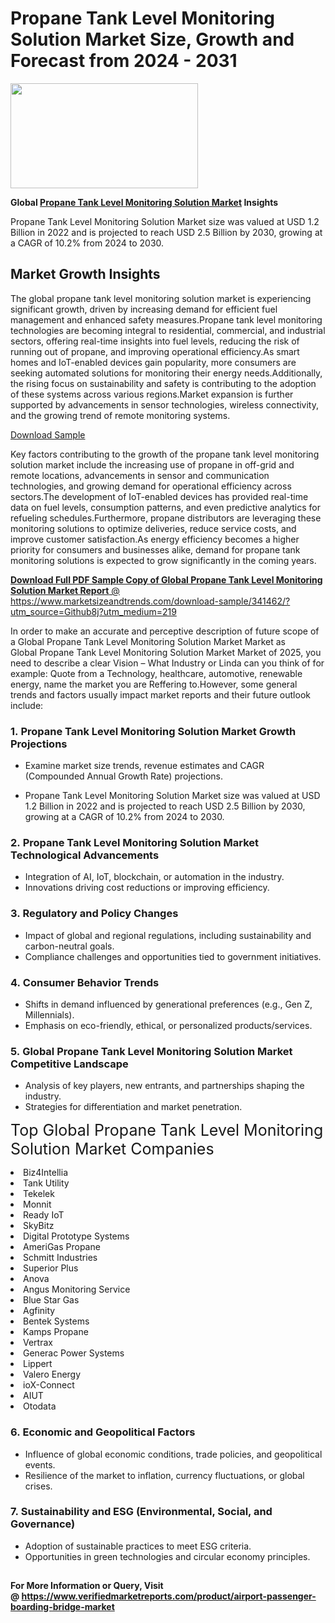 <H1>Propane Tank Level Monitoring Solution Market Size, Growth and Forecast from 2024 - 2031</H1><img class="aligncenter size-medium wp-image-584254" src="https://thirdeyenews.in/wp-content/uploads/2024/09/Global-Market-Research-300x168.jpeg" alt="" width="300" height="168" /><p><strong>Global&nbsp;<a href="https://www.marketsizeandtrends.com/download-sample/341462/?utm_source=Github8j?utm_medium=219">Propane Tank Level Monitoring Solution Market</a> Insights</strong></p><p>Propane Tank Level Monitoring Solution Market size was valued at USD 1.2 Billion in 2022 and is projected to reach USD 2.5 Billion by 2030, growing at a CAGR of 10.2% from 2024 to 2030.</p><p><h2>Market Growth Insights</h2> <p>The global propane tank level monitoring solution market is experiencing significant growth, driven by increasing demand for efficient fuel management and enhanced safety measures.Propane tank level monitoring technologies are becoming integral to residential, commercial, and industrial sectors, offering real-time insights into fuel levels, reducing the risk of running out of propane, and improving operational efficiency.As smart homes and IoT-enabled devices gain popularity, more consumers are seeking automated solutions for monitoring their energy needs.Additionally, the rising focus on sustainability and safety is contributing to the adoption of these systems across various regions.Market expansion is further supported by advancements in sensor technologies, wireless connectivity, and the growing trend of remote monitoring systems.</p> <p><a href="sample-download-link">Download Sample</a></p> <p>Key factors contributing to the growth of the propane tank level monitoring solution market include the increasing use of propane in off-grid and remote locations, advancements in sensor and communication technologies, and growing demand for operational efficiency across sectors.The development of IoT-enabled devices has provided real-time data on fuel levels, consumption patterns, and even predictive analytics for refueling schedules.Furthermore, propane distributors are leveraging these monitoring solutions to optimize deliveries, reduce service costs, and improve customer satisfaction.As energy efficiency becomes a higher priority for consumers and businesses alike, demand for propane tank monitoring solutions is expected to grow significantly in the coming years.</p> <p><a href="get-more-info-link"></p><p><span class=""><strong>Download Full PDF Sample Copy of Global Propane Tank Level Monitoring Solution Market Report</strong> @ <a href="https://www.marketsizeandtrends.com/download-sample/341462/?utm_source=Github8j?utm_medium=219" target="_blank">https://www.marketsizeandtrends.com/download-sample/341462/?utm_source=Github8j?utm_medium=219</a></span></p><p>In order to make an accurate and perceptive description of future scope of a Global&nbsp;Propane Tank Level Monitoring Solution Market Market as Global&nbsp;Propane Tank Level Monitoring Solution Market Market of 2025, you need to describe a clear Vision &ndash; What Industry or Linda can you think of for example: Quote from a Technology, healthcare, automotive, renewable energy, name the market you are Reffering to.However, some general trends and factors usually impact market reports and their future outlook include:</p><h3>1.&nbsp;<strong>Propane Tank Level Monitoring Solution Market Growth Projections</strong></h3><ul><li>Examine market size trends, revenue estimates and CAGR (Compounded Annual Growth Rate) projections.</li><li><p>Propane Tank Level Monitoring Solution Market size was valued at USD 1.2 Billion in 2022 and is projected to reach USD 2.5 Billion by 2030, growing at a CAGR of 10.2% from 2024 to 2030.</p></li></ul><h3>2.&nbsp;<strong>Propane Tank Level Monitoring Solution Market Technological Advancements</strong></h3><ul><li>Integration of AI, IoT, blockchain, or automation in the industry.</li><li>Innovations driving cost reductions or improving efficiency.</li></ul><h3>3.&nbsp;<strong>Regulatory and Policy Changes</strong></h3><ul><li>Impact of global and regional regulations, including sustainability and carbon-neutral goals.</li><li>Compliance challenges and opportunities tied to government initiatives.</li></ul><h3>4.&nbsp;<strong>Consumer Behavior Trends</strong></h3><ul><li>Shifts in demand influenced by generational preferences (e.g., Gen Z, Millennials).</li><li>Emphasis on eco-friendly, ethical, or personalized products/services.</li></ul><h3>5.&nbsp;<strong>Global Propane Tank Level Monitoring Solution Market Competitive Landscape</strong></h3><ul><li>Analysis of key players, new entrants, and partnerships shaping the industry.</li><li>Strategies for differentiation and market penetration.</li></ul><p data-pm-slice="1 1 []"><span style="color: inherit; font-family: inherit; font-size: 25px;">Top Global Propane Tank Level Monitoring Solution Market Companies</span></p><div class="" data-test-id=""><p><li>Biz4Intellia</li><li> Tank Utility</li><li> Tekelek</li><li> Monnit</li><li> Ready IoT</li><li> SkyBitz</li><li> Digital Prototype Systems</li><li> AmeriGas Propane</li><li> Schmitt Industries</li><li> Superior Plus</li><li> Anova</li><li> Angus Monitoring Service</li><li> Blue Star Gas</li><li> Agfinity</li><li> Bentek Systems</li><li> Kamps Propane</li><li> Vertrax</li><li> Generac Power Systems</li><li> Lippert</li><li> Valero Energy</li><li> ioX-Connect</li><li> AIUT</li><li> Otodata</li></p></div><h3>6.&nbsp;<strong>Economic and Geopolitical Factors</strong></h3><ul><li>Influence of global economic conditions, trade policies, and geopolitical events.</li><li>Resilience of the market to inflation, currency fluctuations, or global crises.</li></ul><h3>7.&nbsp;<strong>Sustainability and ESG (Environmental, Social, and Governance)</strong></h3><ul><li>Adoption of sustainable practices to meet ESG criteria.</li><li>Opportunities in green technologies and circular economy principles.</li></ul><h2><strong style="font-size: 14px;">For More Information or Query, Visit @&nbsp;</strong><a style="background-color: #ffffff; font-size: 14px;" href="https://www.marketsizeandtrends.com/report/propane-tank-level-monitoring-solution-market/" target="_blank">https://www.verifiedmarketreports.com/product/airport-passenger-boarding-bridge-market</a></h2>